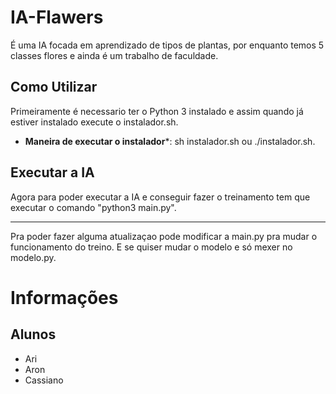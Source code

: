 # IA-Flawers
É uma IA focada em aprendizado de tipos de plantas, por enquanto temos 5 classes flores e ainda é um trabalho de faculdade.


## Como Utilizar

Primeiramente é necessario ter o Python 3 instalado e assim quando já estiver instalado execute o instalador.sh.

* **Maneira de executar o instalador***: sh instalador.sh ou ./instalador.sh.


## Executar a IA

Agora para poder executar a IA e conseguir fazer o treinamento tem que executar o comando "python3 main.py".

---

Pra poder fazer alguma atualizaçao pode modificar a main.py pra mudar o funcionamento do treino. E se quiser mudar o modelo e só mexer no modelo.py.


# Informações

## Alunos

* Ari
* Aron
* Cassiano
